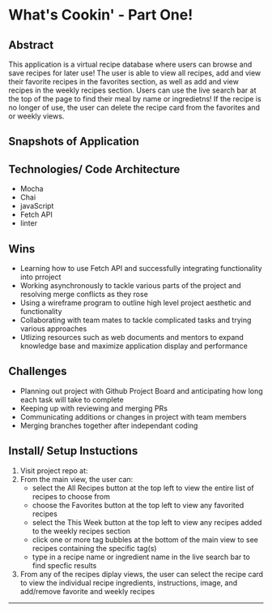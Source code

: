 # What's Cookin' - Part One!

## Abstract

This application is a virtual recipe database where users can browse and save recipes for later use! The user is able to view all recipes, add and view their favorite recipes in the favorites section, as well as add and view recipes in the weekly recipes section. Users can use the live search bar at the top of the page to find their meal by name or ingredietns! If the recipe is no longer of use, the user can delete the recipe card from the favorites and or weekly views.

## Snapshots of Application



## Technologies/ Code Architecture

- Mocha
- Chai
- javaScript
- Fetch API
- linter

## Wins

- Learning how to use Fetch API and successfully integrating functionality into prroject
- Working asynchronously to tackle various parts of the project and resolving merge conflicts as they rose
- Using a wireframe program to outline high level project aesthetic and functionality
- Collaborating with team mates to tackle complicated tasks and trying various approaches
- Utlizing resources such as web documents and mentors to expand knowledge base and maximize application display and performance


## Challenges

- Planning out project with Github Project Board and anticipating how long each task will take to complete
- Keeping up with reviewing and merging PRs 
- Communicating additions or changes in project with team members
- Merging branches together after independant coding

## Install/ Setup Instuctions

1. Visit project repo at: 
2. From the main view, the user can:
    - select the All Recipes button at the top left to view the entire list of recipes to choose from
    - choose the Favorites button at the top left to view any favorited recipes
    - select the This Week button at the top left to view any recipes added to the weekly recipes section
    - click one or more tag bubbles at the bottom of the main view to see recipes containing the specific tag(s)
    - type in a recipe name or ingredient name in the live search bar to find specfic results
3. From any of the recipes diplay views, the user can select the recipe card to view the individual recipe ingredients, instructions, image, and add/remove favorite and weekly recipes
---


